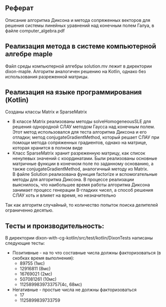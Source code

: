 ## Реферат
Описание алгоритма Диксона и метода сопряженных векторов для решения системы линейных уравнений над конечным полем Галуа, в файле computer_algebra.pdf
## Реализация метода в системе компьютерной алгебре maple
Файл среды компьютерной алгебры solution.mv лежит в директории dixon-maple. Алгоритм аналогичен решению на Kotlin, однако без использования разреженной матрицы.
## Реализация на языке программирования (Kotlin)
Созданы классы Matrix и SparseMatrix 
* В классе Matrix реализованы методы solveHomogeneousSLE для решения однородной СЛАУ методом Гаусса над конечным полем. Этот метод использовался для теста алгоритма Диксона и его отладки;
метод conjugateGradientMethod, который решает СЛАУ при помощи метода сопряженных градиентов, однако на матрице, которая хранится в полном виде
* Класс SparseMatrix хранит разреженную матрицу, как список ненулевых значений с координатами. Были реализованы основные матричные функции в конечном поле по заданному основанию, а также conjugateGradientMethod, аналогичный методу из Matrix.\
В файле Solution реализована функция factorize и вспомогательные методы для алгоритма Диксона.
В процессе реализации выяснилось, что наибольшее время работы алгоритма Диксона занимает процесс генерации B-гладких чисел, а способ решения СЛАУ хоть и влияет на время, но незначительно
  
Так как алгоритм случайный, то количество попыток поиска делителей ограниченно десятью.
## Тесты и производительность: 
В директории dixon-with-cg-kotlin/src/test/kotlin/DixonTests написаны следующие тесты:
* Позитивные - на то что составные числа должны факторизоваться (в скобках время выполнения):
  * 89755 (1мс)
  * 12916811 (8мс)
  * 16769021 (2мс)
  * 507081261 (10мс)
  * 1125899839733757(4с, 68мс)
* Негативные - простые числа не должны факторизоваться
  * 17
  * 1125899839733759 
